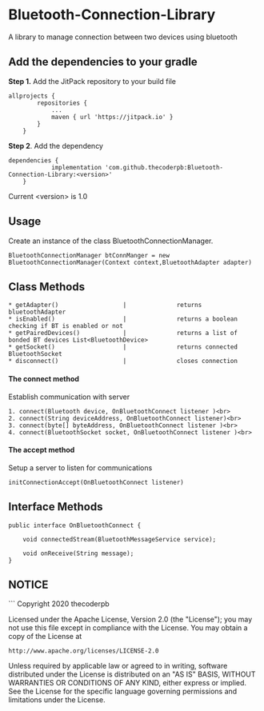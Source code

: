 # Bluetooth-Connection-Library

A library to manage connection between two devices using bluetooth

<h2>Add the dependencies to your gradle</h2>
<b>Step 1.</b> Add the JitPack repository to your build file

```
allprojects {
		repositories {
			...
			maven { url 'https://jitpack.io' }
		}
	} 
```
<b>Step 2</b>. Add the dependency
```
dependencies {
	        implementation 'com.github.thecoderpb:Bluetooth-Connection-Library:<version>'
	}
```
Current \<version\> is 1.0

<h2>Usage</h2>
Create an instance of the class BluetoothConnectionManager.

```
BluetoothConnectionManager btConnManger = new BluetoothConnectionManager(Context context,BluetoothAdapter adapter)
```

<h2>Class Methods</h2>

```
* getAdapter()                  |              returns bluetoothAdapter
* isEnabled()                   |              returns a boolean checking if BT is enabled or not
* getPairedDevices()            |              returns a list of bonded BT devices List<BluetoothDevice>
* getSocket()                   |              returns connected BluetoothSocket
* disconnect()                  |              closes connection
```

<h4>The connect method</h4>
<p>Establish communication with server</p>

```
1. connect(Bluetooth device, OnBluetoothConnect listener )<br>
2. connect(String deviceAddress, OnBluetoothConnect listener)<br>
3. connect(byte[] byteAddress, OnBluetoothConnect listener )<br>
4. connect(BluetoothSocket socket, OnBluetoothConnect listener )<br>
```
<h4>The accept method</h4>
<p>Setup a server to listen for communications</p>

```
initConnectionAccept(OnBluetoothConnect listener)
```
<h2>Interface Methods</h2>

```
public interface OnBluetoothConnect {

    void connectedStream(BluetoothMessageService service);

    void onReceive(String message);
}
```

<h2>NOTICE</h2>
```
Copyright 2020 thecoderpb

Licensed under the Apache License, Version 2.0 (the "License");
you may not use this file except in compliance with the License.
You may obtain a copy of the License at

	http://www.apache.org/licenses/LICENSE-2.0

Unless required by applicable law or agreed to in writing, software
distributed under the License is distributed on an "AS IS" BASIS,
WITHOUT WARRANTIES OR CONDITIONS OF ANY KIND, either express or implied.
See the License for the specific language governing permissions and
limitations under the License.
```
